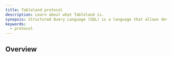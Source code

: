 ```yaml
---
title: Tableland protocol
description: Learn about what Tableland is.
synopsis: Structured Query Language (SQL) is a language that allows developers to interact with databases for extracting and mutating values.
keywords:
  - protocol
---
```


## Overview

<!--
import DocCardList from '@theme/DocCardList';

<DocCardList /> -->

